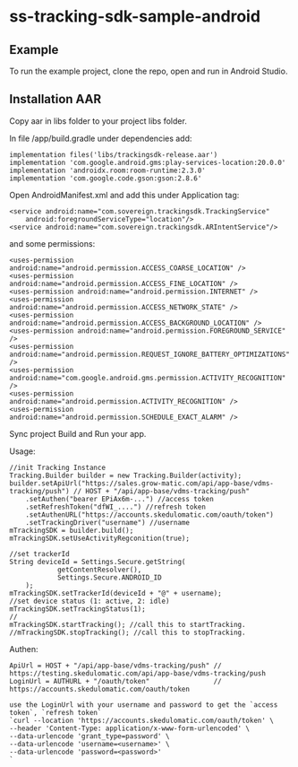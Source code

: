 # ss-tracking-sdk-sample-android

## Example
To run the example project, clone the repo, open and run in Android Studio.

## Installation AAR
Copy aar in libs folder to your project libs folder.

In file /app/build.gradle under dependencies add:

    implementation files('libs/trackingsdk-release.aar')
    implementation 'com.google.android.gms:play-services-location:20.0.0'
    implementation 'androidx.room:room-runtime:2.3.0'
    implementation 'com.google.code.gson:gson:2.8.6'
    
Open AndroidManifest.xml and add this under Application tag:

    <service android:name="com.sovereign.trackingsdk.TrackingService"
        android:foregroundServiceType="location"/>
    <service android:name="com.sovereign.trackingsdk.ARIntentService"/>
        
and some permissions:

    <uses-permission android:name="android.permission.ACCESS_COARSE_LOCATION" />
    <uses-permission android:name="android.permission.ACCESS_FINE_LOCATION" />
    <uses-permission android:name="android.permission.INTERNET" />
    <uses-permission android:name="android.permission.ACCESS_NETWORK_STATE" />
    <uses-permission android:name="android.permission.ACCESS_BACKGROUND_LOCATION" />
    <uses-permission android:name="android.permission.FOREGROUND_SERVICE" />
    <uses-permission android:name="android.permission.REQUEST_IGNORE_BATTERY_OPTIMIZATIONS" />
    <uses-permission android:name="com.google.android.gms.permission.ACTIVITY_RECOGNITION" />
    <uses-permission android:name="android.permission.ACTIVITY_RECOGNITION" />
    <uses-permission android:name="android.permission.SCHEDULE_EXACT_ALARM" />
Sync project
Build and Run your app.

Usage:
    
    //init Tracking Instance
    Tracking.Builder builder = new Tracking.Builder(activity);
    builder.setApiUrl("https://sales.grow-matic.com/api/app-base/vdms-tracking/push") // HOST + "/api/app-base/vdms-tracking/push"
        .setAuthen("bearer EPiAx6m-...") //access token
        .setRefreshToken("dfWI_....") //refresh token
        .setAuthenURL("https://accounts.skedulomatic.com/oauth/token")
        .setTrackingDriver("username") //username
    mTrackingSDK = builder.build();
    mTrackingSDK.setUseActivityRegconition(true);

    //set trackerId
    String deviceId = Settings.Secure.getString(
                getContentResolver(),
                Settings.Secure.ANDROID_ID
        );
    mTrackingSDK.setTrackerId(deviceId + "@" + username);
    //set device status (1: active, 2: idle)
    mTrackingSDK.setTrackingStatus(1);
    //
    mTrackingSDK.startTracking(); //call this to startTracking.
    //mTrackingSDK.stopTracking(); //call this to stopTracking.

Authen:

    ApiUrl = HOST + "/api/app-base/vdms-tracking/push" // https://testing.skedulomatic.com/api/app-base/vdms-tracking/push
    LoginUrl = AUTHURL + "/oauth/token"                // https://accounts.skedulomatic.com/oauth/token
    
    use the LoginUrl with your username and password to get the `access token`, `refresh token`
    `curl --location 'https://accounts.skedulomatic.com/oauth/token' \
    --header 'Content-Type: application/x-www-form-urlencoded' \
    --data-urlencode 'grant_type=password' \
    --data-urlencode 'username=<username>' \
    --data-urlencode 'password=<password>'
    `
